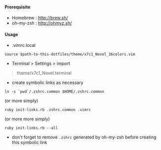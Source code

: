 #### Prerequisite ####

* Homebrew : http://brew.sh/
* oh-my-zsh : http://ohmyz.sh/

#### Usage ####

* .vimrc.local

 ```
 source $path-to-this-dotfiles/theme/x7c1_Novel_16colors.vim
 ```

* Terminal > Settings > import

 > theme/x7c1_Novel.terminal
 
* create symbolic links as necessary

 ```
 ln -s `pwd`/.zshrc.common $HOME/.zshrc.common
 ```
 (or more simply)
 ```
 ruby init-links.rb .zshrc.common .vimrc
 ```
 (or more more simply)
 ```
 ruby init-links.rb --all
 ```

  * don't forget to remove `.zshrc` generated by oh-my-zsh before creating this symbolic link
